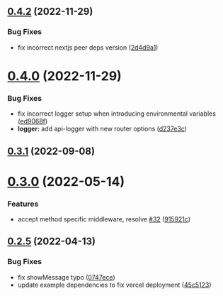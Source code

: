 ## [0.4.2](https://github.com/Howard86/next-api-handler/compare/v0.4.0...v0.4.2) (2022-11-29)


### Bug Fixes

* fix incorrect nextjs peer deps version ([2d4d9a1](https://github.com/Howard86/next-api-handler/commit/2d4d9a184a4ad9b2410f08057c4ddb62449efe70))



# [0.4.0](https://github.com/Howard86/next-api-handler/compare/v0.3.1...v0.4.0) (2022-11-29)


### Bug Fixes

* fix incorrect logger setup when introducing environmental variables ([ed9068f](https://github.com/Howard86/next-api-handler/commit/ed9068fed5cefb17388afff2ff1529c7481b7bc2))
* **logger:** add api-logger with new router options ([d237e3c](https://github.com/Howard86/next-api-handler/commit/d237e3ce942487ecb0039379daadb407b726824b))



## [0.3.1](https://github.com/Howard86/next-api-handler/compare/v0.3.0...v0.3.1) (2022-09-08)



# [0.3.0](https://github.com/Howard86/next-api-handler/compare/v0.2.5...v0.3.0) (2022-05-14)


### Features

* accept method specific middleware, resolve [#32](https://github.com/Howard86/next-api-handler/issues/32) ([915921c](https://github.com/Howard86/next-api-handler/commit/915921c734c53a5ddce4251680c8f816f693c122))



## [0.2.5](https://github.com/Howard86/next-api-handler/compare/v0.2.4...v0.2.5) (2022-04-13)


### Bug Fixes

* fix showMessage typo ([0747ece](https://github.com/Howard86/next-api-handler/commit/0747ece880b43d802618a7851699787f48725ab4))
* update example dependencies to fix vercel deployment ([45c5123](https://github.com/Howard86/next-api-handler/commit/45c5123dfba2b246e65f5dec25b1791ff4eeec11))



